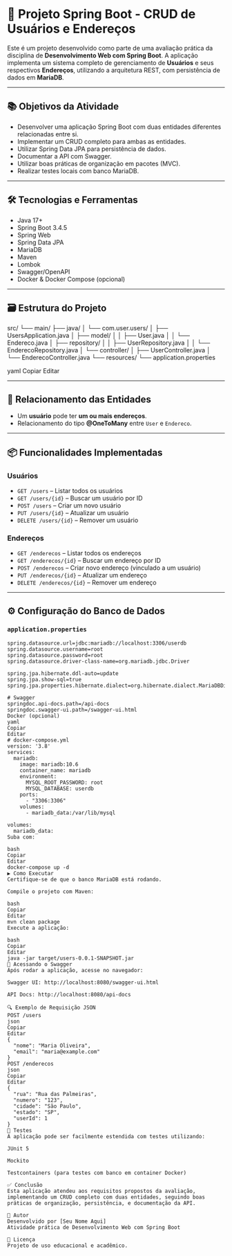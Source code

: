 # 🧩 Projeto Spring Boot - CRUD de Usuários e Endereços

Este é um projeto desenvolvido como parte de uma avaliação prática da disciplina de **Desenvolvimento Web com Spring Boot**. A aplicação implementa um sistema completo de gerenciamento de **Usuários** e seus respectivos **Endereços**, utilizando a arquitetura REST, com persistência de dados em **MariaDB**.

---

## 📚 Objetivos da Atividade

- Desenvolver uma aplicação Spring Boot com duas entidades diferentes relacionadas entre si.
- Implementar um CRUD completo para ambas as entidades.
- Utilizar Spring Data JPA para persistência de dados.
- Documentar a API com Swagger.
- Utilizar boas práticas de organização em pacotes (MVC).
- Realizar testes locais com banco MariaDB.

---

## 🛠️ Tecnologias e Ferramentas

- Java 17+
- Spring Boot 3.4.5
- Spring Web
- Spring Data JPA
- MariaDB
- Maven
- Lombok
- Swagger/OpenAPI
- Docker & Docker Compose (opcional)

---

## 🗃️ Estrutura do Projeto

src/
└── main/
├── java/
│ └── com.user.users/
│ ├── UsersApplication.java
│ ├── model/
│ │ ├── User.java
│ │ └── Endereco.java
│ ├── repository/
│ │ ├── UserRepository.java
│ │ └── EnderecoRepository.java
│ └── controller/
│ ├── UserController.java
│ └── EnderecoController.java
└── resources/
└── application.properties

yaml
Copiar
Editar

---

## 🔄 Relacionamento das Entidades

- Um **usuário** pode ter **um ou mais endereços**.
- Relacionamento do tipo **@OneToMany** entre `User` e `Endereco`.

---

## 📦 Funcionalidades Implementadas

### Usuários
- `GET /users` – Listar todos os usuários
- `GET /users/{id}` – Buscar um usuário por ID
- `POST /users` – Criar um novo usuário
- `PUT /users/{id}` – Atualizar um usuário
- `DELETE /users/{id}` – Remover um usuário

### Endereços
- `GET /enderecos` – Listar todos os endereços
- `GET /enderecos/{id}` – Buscar um endereço por ID
- `POST /enderecos` – Criar novo endereço (vinculado a um usuário)
- `PUT /enderecos/{id}` – Atualizar um endereço
- `DELETE /enderecos/{id}` – Remover um endereço

---

## ⚙️ Configuração do Banco de Dados

### `application.properties`

```properties
spring.datasource.url=jdbc:mariadb://localhost:3306/userdb
spring.datasource.username=root
spring.datasource.password=root
spring.datasource.driver-class-name=org.mariadb.jdbc.Driver

spring.jpa.hibernate.ddl-auto=update
spring.jpa.show-sql=true
spring.jpa.properties.hibernate.dialect=org.hibernate.dialect.MariaDBDialect

# Swagger
springdoc.api-docs.path=/api-docs
springdoc.swagger-ui.path=/swagger-ui.html
Docker (opcional)
yaml
Copiar
Editar
# docker-compose.yml
version: '3.8'
services:
  mariadb:
    image: mariadb:10.6
    container_name: mariadb
    environment:
      MYSQL_ROOT_PASSWORD: root
      MYSQL_DATABASE: userdb
    ports:
      - "3306:3306"
    volumes:
      - mariadb_data:/var/lib/mysql

volumes:
  mariadb_data:
Suba com:

bash
Copiar
Editar
docker-compose up -d
▶️ Como Executar
Certifique-se de que o banco MariaDB está rodando.

Compile o projeto com Maven:

bash
Copiar
Editar
mvn clean package
Execute a aplicação:

bash
Copiar
Editar
java -jar target/users-0.0.1-SNAPSHOT.jar
📘 Acessando o Swagger
Após rodar a aplicação, acesse no navegador:

Swagger UI: http://localhost:8080/swagger-ui.html

API Docs: http://localhost:8080/api-docs

🔍 Exemplo de Requisição JSON
POST /users
json
Copiar
Editar
{
  "nome": "Maria Oliveira",
  "email": "maria@example.com"
}
POST /enderecos
json
Copiar
Editar
{
  "rua": "Rua das Palmeiras",
  "numero": "123",
  "cidade": "São Paulo",
  "estado": "SP",
  "userId": 1
}
🧪 Testes
A aplicação pode ser facilmente estendida com testes utilizando:

JUnit 5

Mockito

Testcontainers (para testes com banco em container Docker)

✅ Conclusão
Esta aplicação atendeu aos requisitos propostos da avaliação, implementando um CRUD completo com duas entidades, seguindo boas práticas de organização, persistência, e documentação da API.

👤 Autor
Desenvolvido por [Seu Nome Aqui]
Atividade prática de Desenvolvimento Web com Spring Boot

📄 Licença
Projeto de uso educacional e acadêmico.
